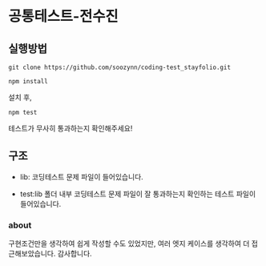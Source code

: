 # 공통테스트-전수진

## 실행방법

```
git clone https://github.com/soozynn/coding-test_stayfolio.git

```

```
npm install
```

설치 후,

```
npm test
```

테스트가 무사히 통과하는지 확인해주세요!

## 구조

- lib: 코딩테스트 문제 파일이 들어있습니다.

- test:lib 폴더 내부 코딩테스트 문제 파일이 잘 통과하는지 확인하는 테스트 파일이 들어있습니다.

### about

구현조건만을 생각하여 쉽게 작성할 수도 있었지만, 여러 엣지 케이스를 생각하여 더 접근해보았습니다. 감사합니다.
